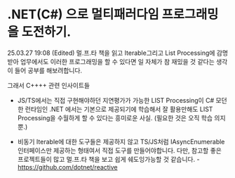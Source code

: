 # .NET(C#) 으로 멀티패러다임 프로그래밍을 도전하기.

25.03.27 19:08 (Edited)
멀.프.타 책을 읽고 Iterable그리고 List Processing에 감명받아 업무에서도 이러한 프로그래밍을 할 수 있다면 일 자체가 참 재밌을 것 같다는 생각이 들어 공부를 해보려합니다.

그래서 C++++ 관련 인사이트들

- JS/TS에서는 직접 구현해야하던 지연평가가 가능한 LIST Processing이 C# 모던한 런타임인 .NET 에서는 기본으로 제공되기에 학습해서 잘 활용만해도 LIST Processing을 수월하게 할 수 있다는 흥미로운 사실. (필요한 것은 오직 학습 의지 뿐.)

- 비동기 Iterable에 대한 도구들은 제공하지 않고 TS/JS처럼 IAsyncEnumerable<T> 인터페이스만 제공하는 형태여서 직접 도구를 만들어야합니다. 다만, 참고할 좋은 프로젝트들이 많고 멀.프.타 책을 보고 쉽게 쉐도잉가능할 것 같습니다. - https://github.com/dotnet/reactive
